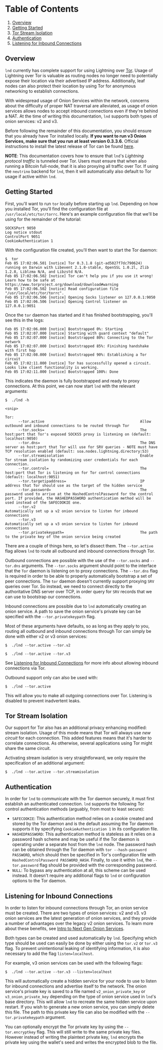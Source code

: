 # Table of Contents
1. [Overview](#overview)
2. [Getting Started](#getting-started)
3. [Tor Stream Isolation](#tor-stream-isolation)
4. [Authentication](#authentication)
5. [Listening for Inbound Connections](#listening-for-inbound-connections)

## Overview

`lnd` currently has complete support for using Lightning over
[Tor](https://www.torproject.org/). Usage of Lightning over Tor is valuable as
routing nodes no longer need to potentially expose their location via their
advertised IP address. Additionally, leaf nodes can also protect their location
by using Tor for anonymous networking to establish connections.

With widespread usage of Onion Services within the network, concerns about the
difficulty of proper NAT traversal are alleviated, as usage of onion services
allows nodes to accept inbound connections even if they're behind a NAT. At the
time of writing this documentation, `lnd` supports both types of onion services:
v2 and v3.

Before following the remainder of this documentation, you should ensure that you
already have Tor installed locally. **If you want to run v3 Onion Services, make
sure that you run at least version 0.3.3.6.**
Official instructions to install the latest release of Tor can be found
[here](https://www.torproject.org/docs/tor-doc-unix.html.en).

**NOTE**: This documentation covers how to ensure that `lnd`'s _Lightning
protocol traffic_ is tunneled over Tor. Users must ensure that when also running
a Bitcoin full-node, that it is also proxying all traffic over Tor. If using the
`neutrino` backend for `lnd`, then it will automatically also default to Tor
usage if active within `lnd`.

## Getting Started

First, you'll want to run `tor` locally before starting up `lnd`. Depending on
how you installed Tor, you'll find the configuration file at
`/usr/local/etc/tor/torrc`. Here's an example configuration file that we'll be
using for the remainder of the tutorial:
```text
SOCKSPort 9050
Log notice stdout
ControlPort 9051
CookieAuthentication 1
```

With the configuration file created, you'll then want to start the Tor daemon:
```shell
$  tor
Feb 05 17:02:06.501 [notice] Tor 0.3.1.8 (git-ad5027f7dc790624) running on Darwin with Libevent 2.1.8-stable, OpenSSL 1.0.2l, Zlib 1.2.8, Liblzma N/A, and Libzstd N/A.
Feb 05 17:02:06.502 [notice] Tor can't help you if you use it wrong! Learn how to be safe at https://www.torproject.org/download/download#warning
Feb 05 17:02:06.502 [notice] Read configuration file "/usr/local/etc/tor/torrc".
Feb 05 17:02:06.506 [notice] Opening Socks listener on 127.0.0.1:9050
Feb 05 17:02:06.506 [notice] Opening Control listener on 127.0.0.1:9051
```

Once the `tor` daemon has started and it has finished bootstrapping, you'll see this in the logs:
```text
Feb 05 17:02:06.000 [notice] Bootstrapped 0%: Starting
Feb 05 17:02:07.000 [notice] Starting with guard context "default"
Feb 05 17:02:07.000 [notice] Bootstrapped 80%: Connecting to the Tor network
Feb 05 17:02:07.000 [notice] Bootstrapped 85%: Finishing handshake with first hop
Feb 05 17:02:08.000 [notice] Bootstrapped 90%: Establishing a Tor circuit
Feb 05 17:02:11.000 [notice] Tor has successfully opened a circuit. Looks like client functionality is working.
Feb 05 17:02:11.000 [notice] Bootstrapped 100%: Done
```

This indicates the daemon is fully bootstrapped and ready to proxy connections.
At this point, we can now start `lnd` with the relevant arguments:

```shell
$  ./lnd -h

<snip>

Tor:
      --tor.active                                            Allow outbound and inbound connections to be routed through Tor
      --tor.socks=                                            The host:port that Tor's exposed SOCKS5 proxy is listening on (default: localhost:9050)
      --tor.dns=                                              The DNS server as host:port that Tor will use for SRV queries - NOTE must have TCP resolution enabled (default: soa.nodes.lightning.directory:53)
      --tor.streamisolation                                   Enable Tor stream isolation by randomizing user credentials for each connection.
      --tor.control=                                          The host:port that Tor is listening on for Tor control connections (default: localhost:9051)
      --tor.targetipaddress=                                  IP address that Tor should use as the target of the hidden service
      --tor.password=                                         The password used to arrive at the HashedControlPassword for the control port. If provided, the HASHEDPASSWORD authentication method will be used instead of the SAFECOOKIE one.
      --tor.v2                                                Automatically set up a v2 onion service to listen for inbound connections
      --tor.v3                                                Automatically set up a v3 onion service to listen for inbound connections
      --tor.privatekeypath=                                   The path to the private key of the onion service being created
```

There are a couple of things here, so let's dissect them. The `--tor.active`
flag allows `lnd` to route all outbound and inbound connections through Tor.

Outbound connections are possible with the use of the `--tor.socks` and
`--tor.dns` arguments. The `--tor.socks` argument should point to the interface
that the `Tor` daemon is listening on to proxy connections. The `--tor.dns` flag
is required in order to be able to properly automatically bootstrap a set of
peer connections. The `tor` daemon doesn't currently support proxying `SRV`
queries over Tor. So instead, we need to connect directly to the authoritative
DNS server over TCP, in order query for `SRV` records that we can use to
bootstrap our connections.

Inbound connections are possible due to `lnd` automatically creating an onion
service. A path to save the onion service's private key can be specified with
the `--tor.privatekeypath` flag.

Most of these arguments have defaults, so as long as they apply to you, routing
all outbound and inbound connections through Tor can simply be done with either
v2 or v3 onion services:
```shell
$  ./lnd --tor.active --tor.v2
```
```shell
$  ./lnd --tor.active --tor.v3
```
See [Listening for Inbound Connections](#listening-for-inbound-connections) for
more info about allowing inbound connections via Tor.

Outbound support only can also be used with:
```shell
$  ./lnd --tor.active
```

This will allow you to make all outgoing connections over Tor. Listening is
disabled to prevent inadvertent leaks.

## Tor Stream Isolation

Our support for Tor also has an additional privacy enhancing modified: stream
isolation. Usage of this mode means that Tor will always use _new circuit_ for
each connection. This added features means that it's harder to correlate
connections. As otherwise, several applications using Tor might share the same
circuit.

Activating stream isolation is very straightforward, we only require the
specification of an additional argument:
```shell
$  ./lnd --tor.active --tor.streamisolation
```

## Authentication

In order for `lnd` to communicate with the Tor daemon securely, it must first
establish an authenticated connection. `lnd` supports the following Tor control
authentication methods (arguably, from most to least secure):

* `SAFECOOKIE`: This authentication method relies on a cookie created and
  stored by the Tor daemon and is the default assuming the Tor daemon supports
  it by specifying `CookieAuthentication 1` in its configuration file.
* `HASHEDPASSWORD`: This authentication method is stateless as it relies on a
  password hash scheme and may be useful if the Tor daemon is operating under a
  separate host from the `lnd` node. The password hash can be obtained through
  the Tor daemon with `tor --hash-password PASSWORD`, which should then be
  specified in Tor's configuration file with `HashedControlPassword
  PASSWORD_HASH`. Finally, to use it within `lnd`, the `--tor.password` flag
  should be provided with the corresponding password.
* `NULL`: To bypass any authentication at all, this scheme can be used instead.
  It doesn't require any additional flags to `lnd` or configuration options to
  the Tor daemon.

## Listening for Inbound Connections

In order to listen for inbound connections through Tor, an onion service must be
created. There are two types of onion services: v2 and v3. v3 onion services
are the latest generation of onion services, and they provide a number of
advantages over the legacy v2 onion services. To learn more about these
benefits, see [Intro to Next Gen Onion Services](https://trac.torproject.org/projects/tor/wiki/doc/NextGenOnions).

Both types can be created and used automatically by `lnd`. Specifying which type
should be used can easily be done by either using the `tor.v2` or `tor.v3` flag.
To prevent unintentional leaking of identifying information, it is also necessary
to add the flag `listen=localhost`.  

For example, v3 onion services can be used with the following flags:
```shell
$  ./lnd --tor.active --tor.v3 --listen=localhost
```

This will automatically create a hidden service for your node to use to listen
for inbound connections and advertise itself to the network. The onion service's
private key is saved to a file named `v2_onion_private_key` or
`v3_onion_private_key` depending on the type of onion service used in `lnd`'s
base directory. This will allow `lnd` to recreate the same hidden service upon
restart. If you wish to generate a new onion service, you can simply delete this
file. The path to this private key file can also be modified with the
`--tor.privatekeypath` argument.

You can optionally encrypt the Tor private key by using the `--tor.encryptkey` 
flag. This will still write to the same private key files. However instead of 
writing the plaintext private key, `lnd` encrypts the private key using the 
wallet's seed and writes the encrypted blob to the file.